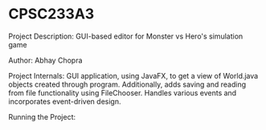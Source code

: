 # CPSC233A3
Project Description: GUI-based editor for Monster vs Hero's simulation game

Author: Abhay Chopra


Project Internals:
GUI application, using JavaFX, to get a view of World.java objects created
through program. Additionally, adds saving and reading from file functionality 
using FileChooser. Handles various events and incorporates event-driven design.

Running the Project: 